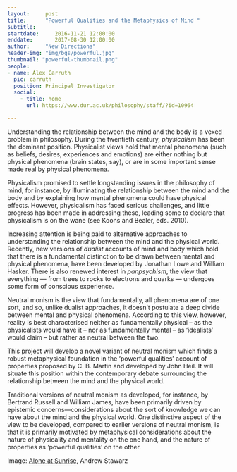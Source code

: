 ```yaml
---
layout:     post
title:      "Powerful Qualities and the Metaphysics of Mind "
subtitle:
startdate:     2016-11-21 12:00:00
enddate:       2017-08-30 12:00:00
author:     "New Directions"
header-img: "img/bgs/powerful.jpg"
thumbnail: "powerful-thumbnail.png"
people:
- name: Alex Carruth
  pic: carruth
  position: Principal Investigator
  social:
    - title: home
      url: https://www.dur.ac.uk/philosophy/staff/?id=10964

---
```


Understanding the relationship between the mind and the body is a vexed problem in philosophy. During the twentieth century, *physicalism* has been the dominant position. Physicalist views hold  that mental phenomena (such as beliefs, desires, experiences and emotions) are either nothing but physical phenomena (brain states, say), or are in some important sense made real by physical phenomena.   

Physicalism promised to settle longstanding issues in the philosophy of mind, for instance, by illuminating the relationship between the mind and the body and by explaining how mental phenomena could have physical effects. However, physicalism has faced serious challenges, and little progress has been made in addressing these, leading some to declare that physicalism is on the wane (see Koons and Bealer, eds. 2010).  

Increasing attention is being paid to alternative approaches to understanding the relationship between the mind and the physical world. Recently, new versions of *dualist* accounts of mind and body which hold that there is a fundamental distinction to be drawn between mental and physical phenomena, have been developed by Jonathan Lowe and William Hasker. There is also renewed interest in *panpsychism*, the view that everything — from trees to rocks to electrons and quarks — undergoes some form of conscious experience.  

Neutral monism is the view that fundamentally, all phenomena are of one sort, and so, unlike dualist  approaches, it doesn’t postulate a deep divide between mental and physical phenomena. According to this view, however, reality is best characterised neither as fundamentally physical – as the physicalists would have it – nor as fundamentally mental – as ‘idealists’ would claim – but rather as neutral between the two.  

This project will develop a novel variant of neutral monism which finds a robust metaphysical foundation in the ‘powerful qualities’ account of properties proposed by C. B. Martin and developed by John Heil. It will situate this position within the contemporary debate surrounding the relationship between the mind and the physical world.    

Traditional versions of neutral monism as developed, for instance, by Bertrand Russell and William James, have been primarily driven by epistemic concerns—considerations about the sort of knowledge we can have about the mind and the physical world. One distinctive aspect of the view to be developed, compared to earlier versions of neutral monism, is that it is primarily motivated by metaphysical considerations about the nature of physicality and mentality on the one hand, and the nature of properties as ‘powerful qualities’ on the other.  

<span class="caption text-muted">Image:
<a href="https://www.flickr.com/photos/stawarz/4550934128" target="_blank">Alone at Sunrise</a>, Andrew Stawarz</span>
